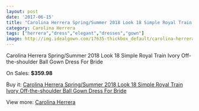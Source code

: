 ```yaml
---
layout: post
date: '2017-06-15'
title: "Carolina Herrera Spring/Summer 2018 Look 18 Simple Royal Train Ivory Off-the-shoulder Ball Gown Dress For Bride"
category: Carolina Herrera
tags: ["herrera","dress","elegant","dresses","gown"]
image: http://img.idealgown.com/17635-thickbox_default/carolina-herrera-spring-summer-2018-look-18-simple-royal-train-ivory-off-the-shoulder-ball-gown-dress-for-bride.jpg
---
```

Carolina Herrera Spring/Summer 2018 Look 18 Simple Royal Train Ivory Off-the-shoulder Ball Gown Dress For Bride

On Sales: **$359.98**
<a href="https://www.idealgown.com/en/carolina-herrera/6888-carolina-herrera-spring-summer-2018-look-18-simple-royal-train-ivory-off-the-shoulder-ball-gown-dress-for-bride.html"><amp-img layout="responsive" width="600" height="600" src="//img.idealgown.com/17635-thickbox_default/carolina-herrera-spring-summer-2018-look-18-simple-royal-train-ivory-off-the-shoulder-ball-gown-dress-for-bride.jpg" alt="Carolina Herrera Spring/Summer 2018 Look 18 Simple Royal Train Ivory Off-the-shoulder Ball Gown Dress For Bride 0" /></a>
<a href="https://www.idealgown.com/en/carolina-herrera/6888-carolina-herrera-spring-summer-2018-look-18-simple-royal-train-ivory-off-the-shoulder-ball-gown-dress-for-bride.html"><amp-img layout="responsive" width="600" height="600" src="//img.idealgown.com/17637-thickbox_default/carolina-herrera-spring-summer-2018-look-18-simple-royal-train-ivory-off-the-shoulder-ball-gown-dress-for-bride.jpg" alt="Carolina Herrera Spring/Summer 2018 Look 18 Simple Royal Train Ivory Off-the-shoulder Ball Gown Dress For Bride 1" /></a>
<a href="https://www.idealgown.com/en/carolina-herrera/6888-carolina-herrera-spring-summer-2018-look-18-simple-royal-train-ivory-off-the-shoulder-ball-gown-dress-for-bride.html"><amp-img layout="responsive" width="600" height="600" src="//img.idealgown.com/17636-thickbox_default/carolina-herrera-spring-summer-2018-look-18-simple-royal-train-ivory-off-the-shoulder-ball-gown-dress-for-bride.jpg" alt="Carolina Herrera Spring/Summer 2018 Look 18 Simple Royal Train Ivory Off-the-shoulder Ball Gown Dress For Bride 2" /></a>

Buy it: [Carolina Herrera Spring/Summer 2018 Look 18 Simple Royal Train Ivory Off-the-shoulder Ball Gown Dress For Bride](https://www.idealgown.com/en/carolina-herrera/6888-carolina-herrera-spring-summer-2018-look-18-simple-royal-train-ivory-off-the-shoulder-ball-gown-dress-for-bride.html "Carolina Herrera Spring/Summer 2018 Look 18 Simple Royal Train Ivory Off-the-shoulder Ball Gown Dress For Bride")

View more: [Carolina Herrera](https://www.idealgown.com/en/121-carolina-herrera "Carolina Herrera")